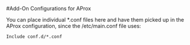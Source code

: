 #Add-On Configurations for AProx

You can place individual *.conf files here and have them picked up in the AProx configuration, since the /etc/main.conf file uses:

    Include conf.d/*.conf
